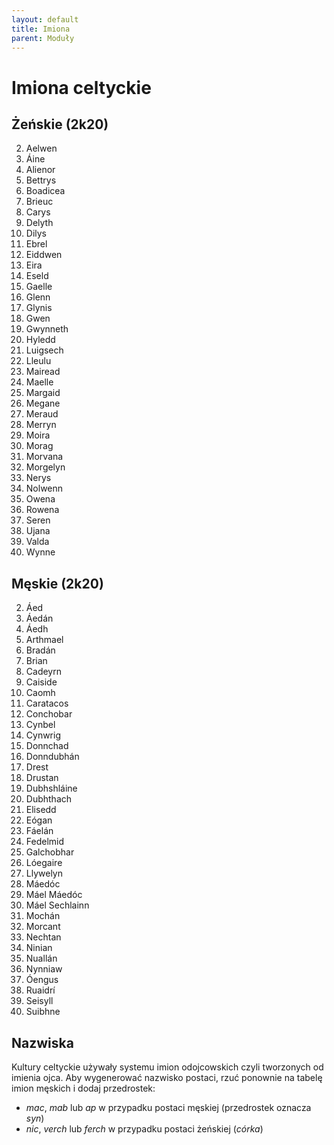 ```yaml
---
layout: default
title: Imiona
parent: Moduły
---
```


# Imiona celtyckie

## Żeńskie (2k20)

2. Aelwen
1. Áine
1. Alienor
1. Bettrys
1. Boadicea
1. Brieuc
1. Carys
1. Delyth
1. Dilys
1. Ebrel
1. Eiddwen
1. Eira
1. Eseld
1. Gaelle
1. Glenn
1. Glynis
1. Gwen
1. Gwynneth
1. Hyledd
1. Luigsech
1. Lleulu
1. Mairead
1. Maelle
1. Margaid
1. Megane
1. Meraud
1. Merryn
1. Moira
1. Morag
1. Morvana
1. Morgelyn
1. Nerys
1. Nolwenn
1. Owena
1. Rowena
1. Seren
1. Ujana
1. Valda
1. Wynne

## Męskie (2k20)

2. Áed
1. Áedán
1. Áedh
1. Arthmael
1. Bradán
1. Brian
1. Cadeyrn
1. Caiside
1. Caomh
1. Caratacos
1. Conchobar
1. Cynbel
1. Cynwrig
1. Donnchad
1. Donndubhán
1. Drest
1. Drustan
1. Dubhshláine
1. Dubhthach
1. Elisedd
1. Eógan
1. Fáelán
1. Fedelmid
1. Galchobhar
2. Lóegaire
3. Llywelyn
4. Máedóc
5. Máel Máedóc
6. Máel Sechlainn
7. Mochán
8. Morcant
9. Nechtan
10. Ninian
11. Nuallán
12. Nynniaw
13. Óengus
14. Ruaidrí
15. Seisyll
16. Suibhne

## Nazwiska

Kultury celtyckie używały systemu imion odojcowskich czyli tworzonych od imienia ojca. Aby wygenerować nazwisko postaci, rzuć ponownie na tabelę imion męskich i dodaj przedrostek:

- *mac*, *mab* lub *ap*  w przypadku postaci męskiej (przedrostek oznacza *syn*)
- *nic*, *verch* lub *ferch* w przypadku postaci żeńskiej (*córka*)
